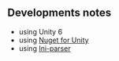 ## Developments notes

- using Unity 6
- using [Nuget for Unity](https://github.com/GlitchEnzo/NuGetForUnity)
- using [Ini-parser](https://www.nuget.org/packages/ini-parser-netstandard)

